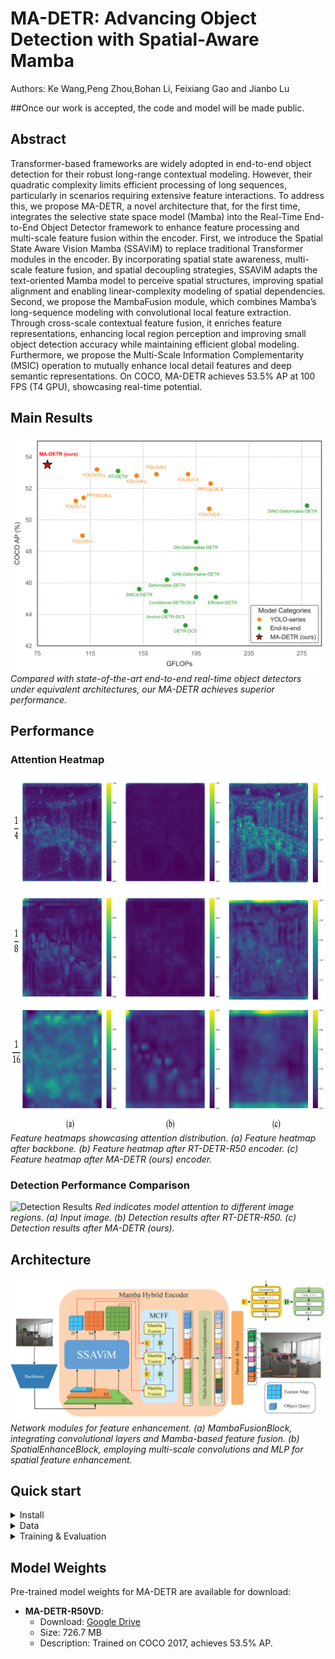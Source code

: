 #  MA-DETR: Advancing Object Detection with Spatial-Aware Mamba

Authors: Ke Wang,Peng Zhou,Bohan Li, Feixiang Gao and Jianbo Lu

##Once our work is accepted, the code and model will be made public.

## Abstract
Transformer-based frameworks are widely adopted in end-to-end object detection for their robust long-range contextual modeling. However, their quadratic complexity limits efficient processing of long sequences, particularly in scenarios requiring extensive feature interactions. To address this, we propose MA-DETR, a novel architecture that, for the first time, integrates the selective state space model (Mamba) into the Real-Time End-to-End Object Detector framework to enhance feature processing and multi-scale feature fusion within the encoder. First, we introduce the Spatial State Aware Vision Mamba (SSAViM) to replace traditional Transformer modules in the encoder. By incorporating spatial state awareness, multi-scale feature fusion, and spatial decoupling strategies, SSAViM adapts the text-oriented Mamba model to perceive spatial structures, improving spatial alignment and enabling linear-complexity modeling of spatial dependencies. Second, we propose the MambaFusion module, which combines Mamba’s long-sequence modeling with convolutional local feature extraction. Through cross-scale contextual feature fusion, it enriches feature representations, enhancing local region perception and improving small object detection accuracy while maintaining efficient global modeling. Furthermore, we propose the Multi-Scale Information Complementarity (MSIC) operation to mutually enhance local detail features and deep semantic representations. On COCO, MA-DETR achieves 53.5\% AP at 100 FPS (T4 GPU), showcasing real-time potential.
##

## Main Results

![Comparisons with other detectors in terms of computational cost.](images/Fig1.png)
*Compared with state-of-the-art end-to-end real-time object detectors under equivalent architectures, our MA-DETR achieves superior performance.*

## Performance

### Attention Heatmap

![Attention Heatmap](images/Fig7.png)
*Feature heatmaps showcasing attention distribution. (a) Feature heatmap after backbone. (b) Feature heatmap after RT-DETR-R50 encoder. (c) Feature heatmap after MA-DETR (ours) encoder.*

### Detection Performance Comparison

![Detection Results](images/Fig8.png)
*Red indicates model attention to different image regions. (a) Input image. (b) Detection results after RT-DETR-R50. (c) Detection results after MA-DETR (ours).*

## Architecture

![Network Modules](images/Fig2.png)
*Network modules for feature enhancement. (a) MambaFusionBlock, integrating convolutional layers and Mamba-based feature fusion. (b) SpatialEnhanceBlock, employing multi-scale convolutions and MLP for spatial feature enhancement.*


## Quick start

<details>
<summary>Install</summary>

```bash
pip install -r requirements.txt
```

</details>


<details>
<summary>Data</summary>

- Download and extract COCO 2017 train and val images.
```
path/to/coco/
  annotations/  # annotation json files
  train2017/    # train images
  val2017/      # val images
```

</details>



<details>
<summary>Training & Evaluation</summary>

- Training on a Single GPU:

```shell
# training on single-gpu
export CUDA_VISIBLE_DEVICES=0
python tools/train.py -c configs/madetr/madetr_r50vd_coco.yml
```

- Training on Multiple GPUs:

```shell
# train on multi-gpu
export CUDA_VISIBLE_DEVICES=0,1,2,3
torchrun --nproc_per_node=4 tools/train.py -c configs/madetr/madetr_r50vd_coco.yml
```

- Evaluation on Multiple GPUs:

```shell
# val on multi-gpu
export CUDA_VISIBLE_DEVICES=0,1,2,3
torchrun --nproc_per_node=4 tools/train.py -c configs/madetr/madetr_r50vd_coco.yml -r path/to/checkpoint --test-only
```

</details>

## Model Weights

Pre-trained model weights for MA-DETR are available for download:

- **MA-DETR-R50VD**:
  - Download: [Google Drive](https://drive.google.com/uc?export=download&id=10lG4FdPyZJXIN9CmNwTYU4dItwM_VGjT)
  - Size: 726.7 MB
  - Description: Trained on COCO 2017, achieves 53.5% AP.
